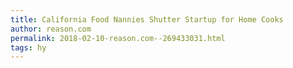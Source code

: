 ```yaml
---
title: California Food Nannies Shutter Startup for Home Cooks
author: reason.com
permalink: 2018-02-10-reason.com--269433031.html
tags: hy
---
```



